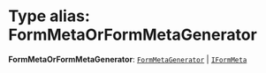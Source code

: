# Type alias: FormMetaOrFormMetaGenerator

**FormMetaOrFormMetaGenerator**: [`FormMetaGenerator`](/en/auto-docs/form-core/types/FormMetaGenerator.md) | [`IFormMeta`](/en/auto-docs/form-core/interfaces/IFormMeta.md)
